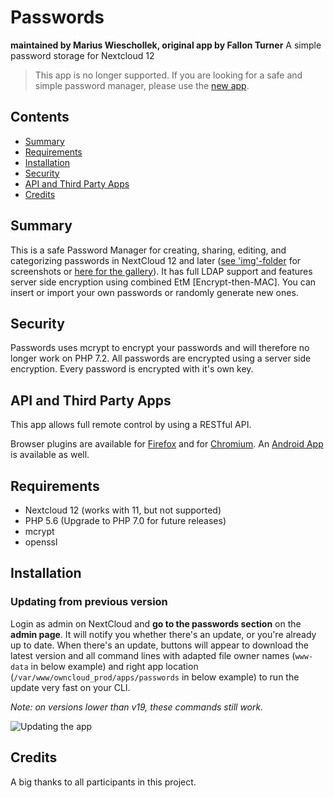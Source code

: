 # Passwords
**maintained by Marius Wieschollek, original app by Fallon Turner**
A simple password storage for Nextcloud 12

> This app is no longer supported.
> If you are looking for a safe and simple password manager, please use the [new app](https://github.com/marius-wieschollek/passwords).

## Contents
*  [Summary](#summary)
*  [Requirements](#requirements)
*  [Installation](#installation)
*  [Security](#security)
*  [API and Third Party Apps](#api-and-third-party-apps)
*  [Credits](#credits)

## Summary
This is a safe Password Manager for creating, sharing, editing, and categorizing passwords in NextCloud 12 and later ([see 'img'-folder](/img/) for screenshots or [here for the gallery](https://github.com/marius-wieschollek/passwords-legacy/wiki/ownCloud-Passwords-%7C-Gallery-(screenshots))). It has full LDAP support and features server side encryption using combined EtM [Encrypt-then-MAC].
You can insert or import your own passwords or randomly generate new ones.

## Security
Passwords uses mcrypt to encrypt your passwords and will therefore no longer work on PHP 7.2.
All passwords are encrypted using a server side encryption.
Every password is encrypted with it's own key.

## API and Third Party Apps
This app allows full remote control by using a RESTful API.

Browser plugins are available for [Firefox](https://addons.mozilla.org/de/firefox/addon/nextcloud-passwords/) and for [Chromium](https://github.com/marius-wieschollek/passwords-webextension/wiki/chromium-builds).
An [Android App](https://play.google.com/store/apps/details?id=com.intirix.cloudpasswordmanager) is available as well.

## Requirements
* Nextcloud 12 (works with 11, but not supported)
* PHP 5.6 (Upgrade to PHP 7.0 for future releases)
* mcrypt
* openssl

## Installation
### Updating from previous version
Login as admin on NextCloud and **go to the passwords section** on the **admin page**. It will notify you whether there's an update, or you're already up to date. When there's an update, buttons will appear to download the latest version and all command lines with adapted file owner names (`www-data` in below example) and right app location (`/var/www/owncloud_prod/apps/passwords` in below example) to run the update very fast on your CLI.

*Note: on versions lower than v19, these commands still work.*

![Updating the app](https://raw.githubusercontent.com/marius-wieschollek/passwords-legacy/stable/img/versionchecker.png)

## Credits
A big thanks to all participants in this project.
